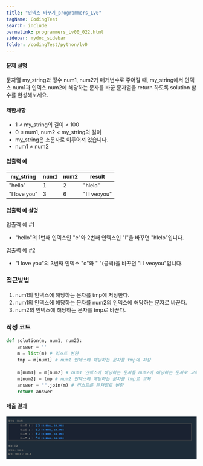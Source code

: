 ```yaml
---
title: "인덱스 바꾸기_programmers_Lv0"
tagName: CodingTest
search: include
permalink: programmers_Lv00_022.html
sidebar: mydoc_sidebar
folder: /codingTest/python/lv0
---
```



#### 문제 설명 <br>

문자열 my_string과 정수 num1, num2가 매개변수로 주어질 때, my_string에서 인덱스 num1과 인덱스 num2에 해당하는 문자를 바꾼 문자열을 return 하도록 solution 함수를 완성해보세요.

#### 제한사항 <br>

- 1 < my_string의 길이 < 100
- 0 ≤ num1, num2 < my_string의 길이
- my_string은 소문자로 이루어져 있습니다.
- num1 ≠ num2

#### 입출력 예 <br>
  
my_string|	num1|	num2|	result
---|---|---|---
"hello"|	1|	2|	"hlelo"
"I love you"|	3|	6|	"I l veoyou"

#### 입출력 예 설명 <br>

입출력 예 #1
- "hello"의 1번째 인덱스인 "e"와 2번째 인덱스인 "l"을 바꾸면 "hlelo"입니다.

입출력 예 #2
- "I love you"의 3번째 인덱스 "o"와 " "(공백)을 바꾸면 "I l veoyou"입니다.

### 접근방법 <br>

1. num1의 인덱스에 해당하는 문자를 tmp에 저장한다.
2. num1의 인덱스에 해당하는 문자를 num2의 인덱스에 해당하는 문자로 바꾼다.
3. num2의 인덱스에 해당하는 문자를 tmp로 바꾼다.

### 작성 코드 <br>

```python
def solution(m, num1, num2):
    answer = ''
    m = list(m) # 리스트 변환
    tmp = m[num1] # num1 인데스에 해당하는 문자를 tmp에 저장
    
    m[num1] = m[num2] # num1 인덱스에 해당하는 문자를 num2에 해당하는 문자로 교체
    m[num2] = tmp # num2 인덱스에 해당하는 문자를 tmp로 교체
    answer = "".join(m) # 리스트를 문자열로 변환
    return answer
```

#### 제출 결과

![제출 결과](\images\programmers_Lv00_022.png)



